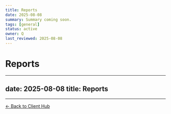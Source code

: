 ```yaml
---
title: Reports
date: 2025-08-08
summary: Summary coming soon.
tags: [general]
status: active
owner: Q
last_reviewed: 2025-08-08
---
```

# Reports

---
date: 2025-08-08
title: Reports
---

---
[← Back to Client Hub](https://www.builtbyrays.com/Client-Vault/portal)
